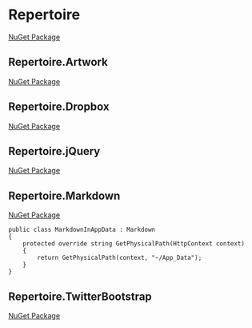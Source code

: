 # Repertoire

[NuGet Package](https://www.nuget.org/packages/Repertoire/)

## Repertoire.Artwork

[NuGet Package](https://www.nuget.org/packages/Repertoire.Artwork/)

## Repertoire.Dropbox

[NuGet Package](https://www.nuget.org/packages/Repertoire.Dropbox/)

## Repertoire.jQuery

[NuGet Package](https://www.nuget.org/packages/Repertoire.jQuery/)

## Repertoire.Markdown

[NuGet Package](https://www.nuget.org/packages/Repertoire.Markdown/)

    public class MarkdownInAppData : Markdown
    {
        protected override string GetPhysicalPath(HttpContext context)
        {
            return GetPhysicalPath(context, "~/App_Data");
        }
    }

## Repertoire.TwitterBootstrap

[NuGet Package](https://www.nuget.org/packages/Repertoire.TwitterBootstrap/)
